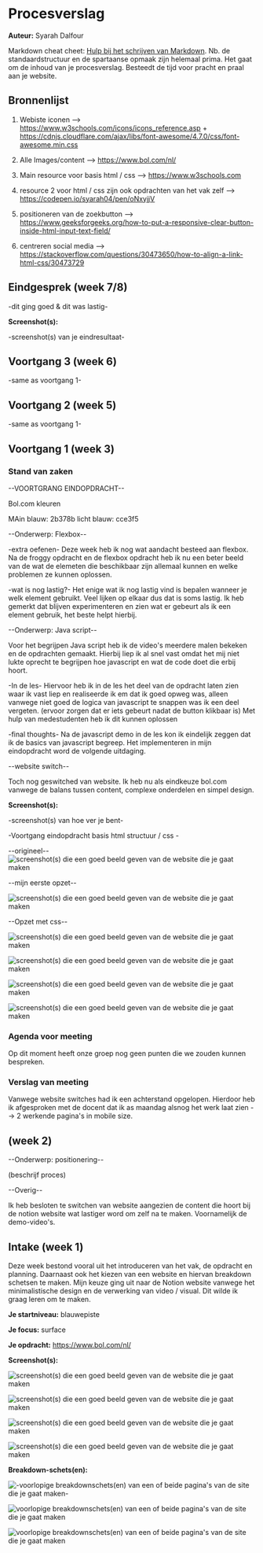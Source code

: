 # Procesverslag
**Auteur:** Syarah Dalfour

Markdown cheat cheet: [Hulp bij het schrijven van Markdown](https://github.com/adam-p/markdown-here/wiki/Markdown-Cheatsheet). Nb. de standaardstructuur en de spartaanse opmaak zijn helemaal prima. Het gaat om de inhoud van je procesverslag. Besteedt de tijd voor pracht en praal aan je website.



## Bronnenlijst
1. Webiste iconen --> https://www.w3schools.com/icons/icons_reference.asp + https://cdnjs.cloudflare.com/ajax/libs/font-awesome/4.7.0/css/font-awesome.min.css

2. Alle Images/content --> https://www.bol.com/nl/

3. Main resource voor basis html / css --> https://www.w3schools.com

4. resource 2 voor html / css zijn ook opdrachten van het vak zelf --> https://codepen.io/syarah04/pen/oNxyjjV

5. positioneren van de zoekbutton --> https://www.geeksforgeeks.org/how-to-put-a-responsive-clear-button-inside-html-input-text-field/

6. centreren social media --> https://stackoverflow.com/questions/30473650/how-to-align-a-link-html-css/30473729




## Eindgesprek (week 7/8)

-dit ging goed & dit was lastig-

**Screenshot(s):**

-screenshot(s) van je eindresultaat-



## Voortgang 3 (week 6)

-same as voortgang 1-



## Voortgang 2 (week 5)

-same as voortgang 1-



## Voortgang 1 (week 3)

### Stand van zaken

--VOORTGRANG EINDOPDRACHT--





Bol.com kleuren

MAin blauw: 2b378b
licht blauw: cce3f5


--Onderwerp: Flexbox--

-extra oefenen-
Deze week heb ik nog wat aandacht besteed aan flexbox. Na de froggy opdracht en de flexbox opdracht heb ik nu een beter beeld van de wat de elemeten die beschikbaar zijn allemaal kunnen en welke problemen ze kunnen oplossen. 

-wat is nog lastig?-
Het enige wat ik nog lastig vind is bepalen wanneer je welk element gebruikt. Veel lijken op elkaar dus dat is soms lastig. Ik heb gemerkt dat blijven experimenteren en zien wat er gebeurt als ik een element gebruik, het beste helpt hierbij.


--Onderwerp: Java script--

Voor het begrijpen Java script heb ik de video's meerdere malen bekeken en de opdrachten gemaakt. Hierbij liep ik al snel vast omdat het mij niet lukte oprecht te begrijpen hoe javascript en wat de code doet die erbij hoort. 

-In de les-
Hiervoor heb ik in de les het deel van de opdracht laten zien waar ik vast liep en realiseerde ik em dat ik goed opweg was, alleen vanwege niet goed de logica van javascript te snappen was ik een deel vergeten. (ervoor zorgen dat er iets gebeurt nadat de button klikbaar is) Met hulp van medestudenten heb ik dit kunnen oplossen

-final thoughts- 
Na de javascript demo in de les kon ik eindelijk zeggen dat ik de basics van javascript begreep. Het implementeren in mijn eindopdracht word de volgende uitdaging.


--website switch--

Toch nog geswitched van website. Ik heb nu als eindkeuze bol.com vanwege de balans tussen content, complexe onderdelen en simpel design.

**Screenshot(s):**

-screenshot(s) van hoe ver je bent-

-Voortgang eindopdracht basis html structuur / css -

--origineel--
![screenshot(s) die een goed beeld geven van de website die je gaat maken](images/voortgang/basis3/image_v_12.png)

--mijn eerste opzet--

![screenshot(s) die een goed beeld geven van de website die je gaat maken](images/voortgang/basis3/image_v_2.png)




--Opzet met css--


![screenshot(s) die een goed beeld geven van de website die je gaat maken](images/voortgang/structuur3/image_v_8.png)

![screenshot(s) die een goed beeld geven van de website die je gaat maken](images/voortgang/structuur3/image_v_9.png)

![screenshot(s) die een goed beeld geven van de website die je gaat maken](images/voortgang/structuur3/image_v_10.png)

![screenshot(s) die een goed beeld geven van de website die je gaat maken](images/voortgang/structuur3/image_v_11.png)




### Agenda voor meeting

Op dit moment heeft onze groep nog geen punten die we zouden kunnen bespreken. 


### Verslag van meeting

Vanwege website switches had ik een achterstand opgelopen. Hierdoor heb ik afgesproken met de docent dat ik as maandag alsnog het werk laat zien --> 2 werkende pagina's in mobile size.




## (week 2)

--Onderwerp: positionering--

(beschrijf proces)


--Overig--

Ik heb besloten te switchen van website aangezien de content die hoort bij de notion website wat lastiger word om zelf na te maken. Voornamelijk de demo-video's. 



## Intake (week 1)

Deze week bestond vooral uit het introduceren van het vak, de opdracht en planning. Daarnaast ook het kiezen van een website en hiervan breakdown schetsen te maken. Mijn keuze ging uit naar de Notion website vanwege het minimalistische design en de verwerking van video / visual. Dit wilde ik graag leren om te maken. 

**Je startniveau:**  blauwepiste

**Je focus:** surface

**Je opdracht:** https://www.bol.com/nl/

**Screenshot(s):**

![screenshot(s) die een goed beeld geven van de website die je gaat maken](images/MacImage1.png)

![screenshot(s) die een goed beeld geven van de website die je gaat maken](images/MacImage2.png)

![screenshot(s) die een goed beeld geven van de website die je gaat maken](images/MacImage3.png)

![screenshot(s) die een goed beeld geven van de website die je gaat maken](images/MacImage4.png)




**Breakdown-schets(en):**

![-voorlopige breakdownschets(en) van een of beide pagina's van de site die je gaat maken-](images/BreakDown1.png)

![voorlopige breakdownschets(en) van een of beide pagina's van de site die je gaat maken](images/BreakDown2.png)

![voorlopige breakdownschets(en) van een of beide pagina's van de site die je gaat maken](images/Breakdown3.png)